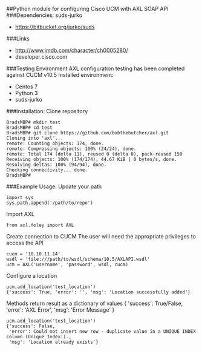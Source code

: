 ##Python module for configuring Cisco UCM with AXL SOAP API
###Dependencies:
 suds-jurko
 - https://bitbucket.org/jurko/suds

###Links
 - http://www.imdb.com/character/ch0005280/ 
 - developer.cisco.com

###Testing Environment
AXL configuration testing has been completed against CUCM v10.5
Installed environment:
 - Centos 7
 - Python 3
 - suds-jurko

###Installation:
Clone repository
```
BradsMBP# mkdir test
BradsMBP# cd test
BradsMBP# git clone https://github.com/bobthebutcher/axl.git
Cloning into 'axl'...
remote: Counting objects: 174, done.
remote: Compressing objects: 100% (24/24), done.
remote: Total 174 (delta 11), reused 0 (delta 0), pack-reused 150
Receiving objects: 100% (174/174), 44.67 KiB | 0 bytes/s, done.
Resolving deltas: 100% (94/94), done.
Checking connectivity... done.
BradsMBP#
```

###Example Usage:
Update your path
```
import sys
sys.path.append('/path/to/repo')
```

Import AXL
```
from axl.foley import AXL
```

Create connection to CUCM
The user will need the appropriate privileges to access the API
```
cucm = '10.10.11.14'
wsdl = 'file:///path/to/wsdl/schema/10.5/AXLAPI.wsdl'
ucm = AXL('username', 'password', wsdl, cucm)
```

Configure a location
```
ucm.add_location('test_location')
{'success': True, 'error': '', 'msg': 'Location successfully added'}
```
Methods return result as a dictionary of values
{
'success': True/False, 
'error': 'AXL Error', 
'msg': 'Error Message'
}

```
ucm.add_location('test_location')
{'success': False,
 'error': Could not insert new row - duplicate value in a UNIQUE INDEX column (Unique Index:).,
 'msg': 'Location already exists'}

```